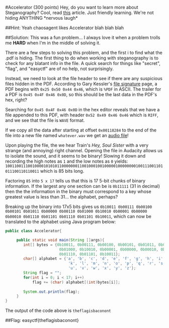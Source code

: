 #Accelerator (300 points)
Hey, do you want to learn more about Steganography? Cool, read [this](https://www.easyctf.com/static/problems/accel/steg.pdf) article. Just friendly learning. We're not hiding ANYTHING \*nervous laugh\*

##Hint:
Yeah chaosagent likes Accelerator blah blah blah

##Solution:
This was a fun problem... I always love it when a problem trolls me **HARD** when I'm in the middle of solving it.

There are a few steps to solving this problem, and the first i to find what the .pdf is hiding. The first thing to do when working with steganography is to check for any blatant info in the file. A quick search for things like "secret", "flag", and "easyctf" are of no help, not surprisingly.

Instead, we need to look at the file header to see if there are any suspicious files hidden in the PDF. According to Gary Kessler's [file signature](http://www.garykessler.net/library/file_sigs.html) page, a PDF begins with `0x25 0x50 0x44 0x46`, which is `%PDF` in ASCII. The trailer for a PDF is `0x45 0x4F 0x46 0x0D`, so this should be the last data in the PDF's hex, right?  

Searching for `0x45 0x4F 0x46 0x0D` in the hex editor reveals that we have a file appended to this PDF, with header `0x52 0x49 0x46 0x46` which is `RIFF`, and we see that the file is `WAVE` format.

If we copy all the data after starting at offset `0x00118284` to the end of the file into a new file named `whatever.wav` we get an [audio file](https://github.com/ztaylor54/CTF/blob/master/EasyCTF%202015/soul_sister.wav)!

Upon playing the file, the we hear Train's *Hey, Soul Sister* with a very strange (and annoying) right channel. Opening the file in Audacity allows us to isolate the sound, and it seems to be binary! Slowing it down and recording the high notes as `1` and the low notes as `0` yields:
`1001100111001000010101011000000011001000100100000100000000100111001101011100110110011`
which is 85 bits long.

Factoring `85` into `5 x 17` tells us that this is 17 5-bit chunks of binary information. If the largest any one section can be is `0b11111` (31 in decimal) then the the information in the binary must correspond to a key whose greatest value is less than 31... the alphabet, perhaps?

Breaking up the binary into 17x5 bits gives us `0b10011 0b00111 0b00100 0b00101 0b01011 0b00000 0b00110 0b01000 0b10010 0b00001 0b00000 0b00010 0b01110 0b01101 0b01110 0b01101 0b10011`, which can now be translated to the alphabet using Java program below:
```java
public class Accelerator{

     public static void main(String []args){
        int[] bytes = {0b10011, 0b00111, 0b00100, 0b00101, 0b01011, 0b00000, 0b00110,
                        0b01000, 0b10010, 0b00001, 0b00000, 0b00010, 0b01110, 0b01101,
                        0b01110, 0b01101, 0b10011};
        char[] alphabet = {'a', 'b', 'c', 'd', 'e', 'f', 'g', 'h', 'i', 'j',
                            'k', 'l', 'm', 'n', 'o', 'p', 'q', 'r', 's', 't',
                            'u', 'v', 'w', 'x', 'y', 'z'};
        String flag = "";
        for(int i = 0; i < 17; i++)
            flag += (char) alphabet[(int)bytes[i]];
            
        System.out.println(flag);
     }
}
```
The output of the code above is `theflagisbaconont`

##Flag: easyctf{theflagisbaconont}
